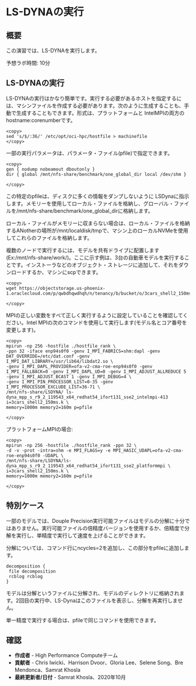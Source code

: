 # LS-DYNAの実行

## 概要

この演習では、LS-DYNAを実行します。

予想ラボ時間: 10分

## LS-DYNAの実行

LS-DYNAの実行はかなり簡単です。実行する必要があるホストを指定するには、マシンファイルを作成する必要があります。次のように生成することも、手動で生成することもできます。形式は、プラットフォームと IntelMPIの両方のhostname:corenumberです。

    <copy>
    sed 's/$/:36/' /etc/opt/oci-hpc/hostfile > machinefile
    </copy>
    

一部の実行パラメータは、パラメータ・ファイル(pfile)で指定できます。

    <copy>
    gen { nodump nobeamout dboutonly }
    dir { global /mnt/nfs-share/benchmark/one_global_dir local /dev/shm }
    
    </copy>
    

この特定のpfileは、ディスクに多くの情報をダンプしないように LSDynaに指示します。メモリーを使用してローカル・ファイルを格納し、グローバル・ファイルを/mnt/nfs-share/benchmark/one\_global\_dirに格納します。

ローカル・ファイルがメモリーに収まらない場合は、ローカル・ファイルを格納するANotherの場所が/mnt/localdisk/tmpで、マシン上のローカルNVMeを使用してこれらのファイルを格納します。

複数のノードで実行するには、モデルを共有ドライブに配置します(Ex:/mnt/nfs-share/work/)。ここに示す例は、3台の自動車モデルを実行することです。インストーラなどのオブジェクト・ストレージに追加して、それをダウンロードするか、マシンにscpできます。

    <copy>
    wget https://objectstorage.us-phoenix-1.oraclecloud.com/p/qwbdhqwdhqh/n/tenancy/b/bucket/o/3cars_shell2_150ms.k
    
    </copy>
    

MPIの正しい変数をすべて正しく実行するように設定していることを確認してください。Intel MPIの次のコマンドを使用して実行します(モデル名とコア番号を変更します)。

    <copy>
    mpirun -np 256 -hostfile ./hostfile_rank \
    -ppn 32 -iface enp94s0f0 -genv I_MPI_FABRICS=shm:dapl -genv DAT_OVERRIDE=/etc/dat.conf -genv I_MPI_DAT_LIBRARY=/usr/lib64/libdat2.so \
    -genv I_MPI_DAPL_PROVIDER=ofa-v2-cma-roe-enp94s0f0 -genv I_MPI_FALLBACK=0 -genv I_MPI_DAPL_UD=0 -genv I_MPI_ADJUST_ALLREDUCE 5 -genv I_MPI_ADJUST_BCAST 1 -genv I_MPI_DEBUG=4 \
    -genv I_MPI_PIN_PROCESSOR_LIST=0-35 -genv I_MPI_PROCESSOR_EXCLUDE_LIST=36-71 \
    /mnt/nfs-share/LSDYNA/ ls-dyna_mpp_s_r9_2_119543_x64_redhat54_ifort131_sse2_intelmpi-413 
    i=3cars_shell2_150ms.k \
    memory=1000m memory2=160m p=pfile
    
    </copy>
    

プラットフォームMPIの場合:

    <copy>
    mpirun -np 256 -hostfile ./hostfile_rank -ppn 32 \ 
    -d -v -prot -intra=shm -e MPI_FLAGS=y -e MPI_HASIC_UDAPL=ofa-v2-cma-roe-enp94s0f0 -UDAPL \
    /mnt/nfs-share/LSDYNA/ls-dyna_mpp_s_r9_2_119543_x64_redhat54_ifort131_sse2_platformmpi \
    i=3cars_shell2_150ms.k \
    memory=1000m memory2=160m p=pfile
    
    </copy>
    

## 特別ケース

一部のモデルでは、Douple Precision実行可能ファイルはモデルの分解に十分ではありません。実行可能ファイルの倍精度バージョンを使用するか、倍精度で分解を実行し、単精度で実行して速度を上げることができます。

分解については、コマンド行にncycles=2を追加し、この部分をpfileに追加します。

    decomposition {								
     file decomposition								
     rcblog rcblog								
    }
    

モデルは分解というファイルに分解され、モデルのディレクトリに格納されます。2回目の実行中、LS-Dynaはこのファイルを表示し、分解を再実行しません。

単一精度で実行する場合は、pfileで同じコマンドを使用できます。

## 確認

*   **作成者** - High Performance Computeチーム
*   **貢献者** - Chris Iwicki、Harrison Dvoor、Gloria Lee、Selene Song、Bre Mendonca、Samrat Khosla
*   **最終更新者/日付** - Samrat Khosla、2020年10月